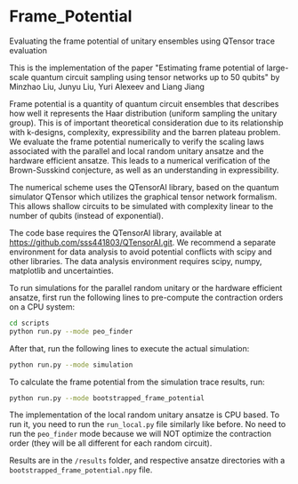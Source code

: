 # Frame_Potential
Evaluating the frame potential of unitary ensembles using QTensor trace evaluation

This is the implementation of the paper "Estimating frame potential of large-scale quantum circuit sampling using tensor networks up to 50 qubits" by Minzhao Liu, Junyu Liu, Yuri Alexeev and Liang Jiang

Frame potential is a quantity of quantum circuit ensembles that describes how well it represents the Haar distribution (uniform sampling the unitary group). This is of important theoretical consideration due to its relationship with k-designs, complexity, expressibility and the barren plateau problem. We evaluate the frame potential numerically to verify the scaling laws associated with the parallel and local random unitary ansatze and the hardware efficient ansatze. This leads to a numerical verification of the Brown-Susskind conjecture, as well as an understanding in expressibility.

The numerical scheme uses the QTensorAI library, based on the quantum simulator QTensor which utilizes the graphical tensor network formalism. This allows shallow circuits to be simulated with complexity linear to the number of qubits (instead of exponential).

The code base requires the QTensorAI library, available at https://github.com/sss441803/QTensorAI.git. We recommend a separate environment for data analysis to avoid potential conflicts with scipy and other libraries. The data analysis environment requires scipy, numpy, matplotlib and uncertainties.

To run simulations for the parallel random unitary or the hardware efficient ansatze, first run the following lines to pre-compute the contraction orders on a CPU system:
```bash
cd scripts
python run.py --mode peo_finder
```
After that, run the following lines to execute the actual simulation:
```bash
python run.py --mode simulation
```
To calculate the frame potential from the simulation trace results, run:
```bash
python run.py --mode bootstrapped_frame_potential
```
The implementation of the local random unitary ansatze is CPU based. To run it, you need to run the `run_local.py` file similarly like before. No need to run the `peo_finder` mode because we will NOT optimize the contraction order (they will be all different for each random circuit).


Results are in the `/results` folder, and respective ansatze directories with a `bootstrapped_frame_potential.npy` file.

